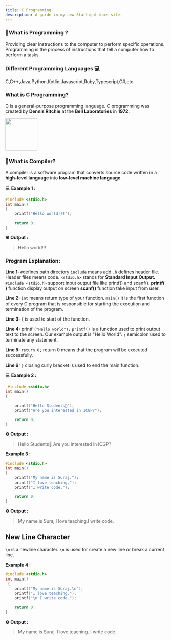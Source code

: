 ```yaml
---
title: C Programming
description: A guide in my new Starlight docs site.
---
```


### 🤔What is Programming ?

Providing clear instructions to the computer to perform specific operations.
Programming is the process of instructions that tell a computer how to perform a tasks.

### Different Programming Languages 💻

C,C++,Java,Python,Kotlin,Javascript,Ruby,Typescript,C#,etc.

### What is C Programming?

C is a general-purpose programming language. C programming was created by **Dennis Ritchie** at the **Bell Laboratories** in **1972**.

<img src="/c/00/Dennis.jpg" width="100px"/>

### 🤔What is Compiler?

A compiler is a software program that converts source code written in a **high-level language** into **low-level machine language**.

💻 **Example 1 :**

```c showLineNumbers="true"
#include <stdio.h>
int main()
{
    printf("Hello world!!!");

    return 0;
}
```

**⚙️ Output :**

> Hello world!!!

### Program Explanation:

**Line 1:** `#`defines path directory `include` means add `.h` defines header file. Header files means code. `<stdio.h>` stands for
**Standard Input Output.**
`#include <stdio.h>` support input output file like printf() and scanf(). **printf( )** function display output on screen **scanf()** function take input from user.

**Line 2:** `int` means return type of your function. `main()` it is the first function of every C program that is responsible for starting the execution and termination of the program.

**Line 3:** `{` is used to start of the function.

**Line 4:** printf `("Hello world");` `printf()` is a function used to print output text to the screen. Our example output is "Hello World". `;` semicolon used to terminate any statement.

**Line 5:** `return 0;` return 0 means that the program will be executed successfully.

**Line 6:** `}` closing curly bracket is used to end the main function.

💻 **Example 2 :**

```c showLineNumbers="true"
 #include <stdio.h>
int main()
{

    printf("Hello Students👋");
    printf("Are you interested in ICGP?");

    return 0;
}
```

**⚙️ Output :**

> Hello Students👋 Are you interested in ICGP?

**Example 3 :**

```c showLineNumbers="true"
#include <stdio.h>
int main()
{
    printf("My name is Suraj.");
    printf("I love teaching.");
    printf("I write code.");

    return 0;
}
```

**⚙️ Output :**

> My name is Suraj.I love teaching.I write code.

## New Line Character

`\n` is a newline character. `\n` is used for create a new line or break a current line.

**Example 4 :**

```c showLineNumbers="true"
#include <stdio.h>
int main()
 {
    printf("My name is Suraj.\n");
    printf("I love teaching.");
    printf("\n I write code.");

    return 0;
}
```

**⚙️ Output :**

> My name is Suraj.
> I love teaching.
> I write code.
